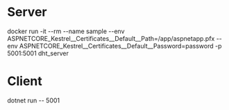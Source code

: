 # Server
docker run -it --rm --name sample --env ASPNETCORE_Kestrel__Certificates__Default__Path=/app/aspnetapp.pfx --env ASPNETCORE_Kestrel__Certificates__Default__Password=password -p 5001:5001 dht_server


# Client
dotnet run -- 5001